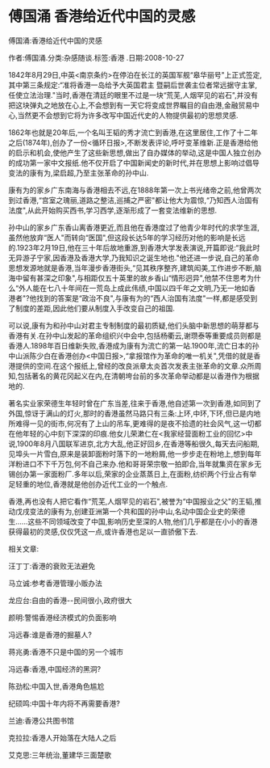 # 傅国涌  香港给近代中国的灵感    
    
傅国涌:香港给近代中国的灵感    
作者:傅国涌.分类:杂感随谈.标签:香港 .日期:2008-10-27    
1842年8月29日,中英<南京条约>在停泊在长江的英国军舰“皋华丽号"上正式签定,其中第三条规定:“准将香港一岛给予大英国君主 暨嗣后世袭主位者常远据守主掌,任使立法治理."当时,香港在清廷的眼里不过是一块“荒芜,人烟罕见的岩石",并没有把这块弹丸之地放在心上,不会想到有一天它将变成世界瞩目的自由港,金融贸易中心,当然更不会想到它将为许多改写中国近代史的人物提供最初的思想灵感.    
1862年也就是20年后,一个名叫王韬的秀才流亡到香港,在这里居住,工作了十二年之后(1874年),创办了一份<循环日报>,不断发表评论,呼吁变革维新.正是香港给他的启示和机会,使他产生了这些新思想,做出了自办媒体的举动,这是中国人独立创办的成功第一家中文报纸.他不仅开启了中国新闻史的新时代,并在思想上影响过倡导变法的康有为,梁启超,乃至主张革命的孙中山.    
康有为的家乡广东南海与香港相去不远,在1888年第一次上书光绪帝之前,他曾两次到过香港,“宫室之瑰丽,道路之整洁,巡捕之严密"都让他大为震惊,“乃知西人治国有法度",从此开始购买西书,学习西学,逐渐形成了一套变法维新的思想.    
孙中山的家乡广东香山离香港更近,而且他在香港度过了他青少年时代的求学生涯,虽然他放弃“医人"而转向“医国",但这段长达5年的学习经历对他的影响是长远的.1923年2月19日,他在三十年后故地重游,到香港大学发表演说,开篇即说:“我此时无异游子宁家,因香港及香港大学,乃我知识之诞生地也."他还进一步说,自己的革命思想发源地就是香港,当年漫步香港街头,“见其秩序整齐,建筑闳美,工作进步不断,脑海中留有甚深之印象",与相距仅五十英里的故乡香山“情形迥异",他禁不住思考为什么“外人能在七八十年间在一荒岛上成此伟绩,中国以四千年之文明,乃无一地如香港者"?他找到的答案是“政治不良",与康有为的“西人治国有法度"一样,都是感受到了制度的差距,因此他们要从制度入手改变自己的祖国.    
可以说,康有为和孙中山对君主专制制度的最初质疑,他们头脑中新思想的萌芽都与香港有关.在孙中山发起的革命组织兴中会中,包括杨衢云,谢瓒泰等重要成员则都是香港人.1898年百日维新失败,香港成为康有为流亡的第一站.1900年,流亡日本的孙中山派陈少白在香港创办<中国日报>,“拿报馆作为革命的唯一机关",凭借的就是香港提供的空间.在这个报纸上,曾经的改良派章太炎首次发表主张革命的文章.众所周知,包括著名的黄花冈起义在内,在清朝垮台前的多次革命举动都是以香港作为根据地的.    
著名实业家荣德生年轻时曾在广东当差,往来于香港,他自述第一次到香港,如同到了外国,惊讶于满山的灯火,那时的香港虽然马路只有三条:上环,中环,下环,但已是内地所难得一见的街市,何况有了上山的吊车,更难得的是夜不拾遗的社会风气,这一切都在他年轻的心中刻下深深的印痕.他女儿荣漱仁在<我家经营面粉工业的回忆>中说,1900年8月八国联军进京,北方大乱,他正好回乡,在香港等船很久,每天去问船期,见埠头一片雪白,原来是装卸面粉时落下的一地粉屑,他一步步走在粉地上,想到每年洋粉进口不下千万包,何不自己来办.他和哥哥荣宗敬一拍即合,当年就集资在家乡无锡创办第一家面粉厂.多年以后,荣家的企业蒸蒸日上,在面粉,纺织两个行业占有举足轻重的地位,香港就是他创办近代工业的一个触点.    
香港,再也没有人把它看作“荒芜,人烟罕见的岩石",被誉为“中国报业之父"的王韬,推动戊戌变法的康有为,创建亚洲第一个共和国的孙中山,名动中国企业史的荣德生......这些不同领域改变了中国,影响历史至深的人物,他们几乎都是在小小的香港获得最初的灵感,仅仅凭这一点,或许香港也足以一直骄傲下去.    
    
相关文章:    
汪丁丁:香港的衰败无法避免    
马立诚:参考香港管理小贩办法    
龙应台:自由的香港--民间很小,政府很大    
颜明:警惕香港经济模式的负面影响    
冯远春:谁是香港的掘墓人?    
蒋兆勇:香港不只是中国的另一个城市    
冯远春:香港,中国经济的黑洞?    
陈劲松:中国入世,香港角色尴尬    
纪硕鸣:中国十年内将不再需要香港?    
兰迪:香港公共图书馆    
克拉拉:香港人开始落在大陆人之后    
艾克思:三年统治,董建华三面楚歌